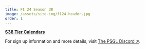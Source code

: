 ```yaml
---
title: F1 24 Season 38
image: /assets/site-img/f124-header.jpg
order: 1
---
```


**[S38 Tier Calendars](/f1/calendar)**

For sign up information and more details, visit <a href="https://premiersimgl.com/discord" title="Sign-up on Discord" rel="noopener" target="_blank">The PSGL Discord&nbsp;↗</a>.